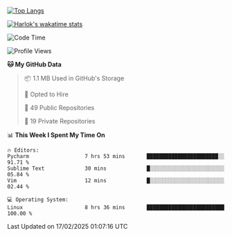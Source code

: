 [![Top Langs](https://github-readme-stats.vercel.app/api/top-langs/?username=remisiki&theme=dracula&layout=compact&hide=Jupyter%20Notebook,CSS,HTML&langs_count=10&exclude_repo=GMM-Demux-GUI)](https://github.com/anuraghazra/github-readme-stats)

[![Harlok's wakatime stats](https://github-readme-stats.vercel.app/api/wakatime?username=@remisiki&theme=dracula&layout=compact&langs_count=10&hide=other,html,css,text,json,markdown,jupyter)](https://github.com/anuraghazra/github-readme-stats)

<!--START_SECTION:waka-->
![Code Time](http://img.shields.io/badge/Code%20Time-894%20hrs%2035%20mins-blue)

![Profile Views](http://img.shields.io/badge/Profile%20Views-2-blue)

**🐱 My GitHub Data** 

> 📦 1.1 MB Used in GitHub's Storage 
 > 
> 💼 Opted to Hire
 > 
> 📜 49 Public Repositories 
 > 
> 🔑 19 Private Repositories 
 > 
📊 **This Week I Spent My Time On** 

```text
🔥 Editors: 
Pycharm                  7 hrs 53 mins       ███████████████████████░░   91.71 % 
Sublime Text             30 mins             █░░░░░░░░░░░░░░░░░░░░░░░░   05.84 % 
Vim                      12 mins             █░░░░░░░░░░░░░░░░░░░░░░░░   02.44 % 

💻 Operating System: 
Linux                    8 hrs 36 mins       █████████████████████████   100.00 % 
```


 Last Updated on 17/02/2025 01:07:16 UTC
<!--END_SECTION:waka-->
